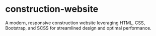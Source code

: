 # construction-website
A modern, responsive construction website leveraging HTML, CSS, Bootstrap, and SCSS for streamlined design and optimal performance.
